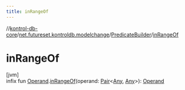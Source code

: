 ```yaml
---
title: inRangeOf
---
```

//[kontrol-db-core](../../../index.html)/[net.futureset.kontroldb.modelchange](../index.html)/[PredicateBuilder](index.html)/[inRangeOf](in-range-of.html)



# inRangeOf



[jvm]\
infix fun [Operand](../-operand/index.html).[inRangeOf](in-range-of.html)(operand: [Pair](https://kotlinlang.org/api/latest/jvm/stdlib/kotlin/-pair/index.html)&lt;[Any](https://kotlinlang.org/api/latest/jvm/stdlib/kotlin/-any/index.html), [Any](https://kotlinlang.org/api/latest/jvm/stdlib/kotlin/-any/index.html)&gt;): [Operand](../-operand/index.html)




